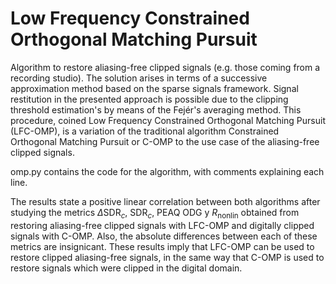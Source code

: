 # Low Frequency Constrained Orthogonal Matching Pursuit

Algorithm to restore aliasing-free clipped signals (e.g. those coming from a recording studio). The solution arises in terms of a successive approximation method based on the sparse signals framework. Signal restitution in the presented approach is possible due to the clipping threshold estimation's by means of the Fejér's averaging method. This procedure, coined Low Frequency Constrained Orthogonal Matching Pursuit (LFC-OMP), is a variation of the traditional algorithm Constrained Orthogonal Matching Pursuit or C-OMP to the use case of the aliasing-free clipped signals.

omp.py contains the code for the algorithm, with comments explaining each line.

The results state a positive linear correlation between both algorithms after studying the metrics $\Delta  \text{SDR}_c$, $\text{SDR}_c$, $\text{PEAQ ODG}$ y $R_\text{nonlin}$ obtained from restoring aliasing-free clipped signals with LFC-OMP and digitally clipped signals with C-OMP. Also, the absolute differences between each of these metrics are insignicant. These results imply that LFC-OMP can be used to restore clipped aliasing-free signals, in the same way that C-OMP is used to restore signals which were clipped in the digital domain.

<script type="text/javascript" async
  src="./js/mathjax.js?config=TeX-MML-AM_CHTML">
</script>
